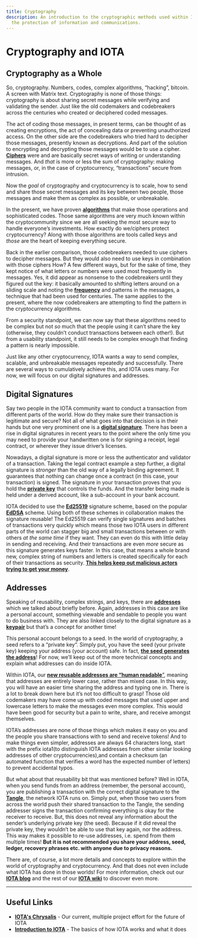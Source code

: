 ```yaml
---
title: Cryptography
description: An introduction to the cryptographic methods used within IOTA for
  the protection of information and communications.
---
```


# Cryptography and IOTA

## Cryptography as a Whole

So, cryptography. Numbers, codes, complex algorithms, “hacking”, bitcoin. A screen with Matrix text. Cryptography is none of those things: cryptography is about sharing secret messages while verifying and validating the sender. Just like the old codemakers and codebreakers across the centuries who created or deciphered coded messages.

The act of coding those messages, in present terms, can be thought of as creating encryptions, the act of concealing data or preventing unauthorized access. On the other side are the codebreakers who tried hard to decipher those messages, presently known as decryptions. And part of the solution to encrypting and decrypting those messages would be to use a cipher. [**Ciphers**](https://www.etymonline.com/word/cipher) were and are basically secret ways of writing or understanding messages. And _that_ is more or less the sum of cryptography: making messages, or, in the case of cryptocurrency, “transactions” secure from intrusion.

Now the _goal_ of cryptography and cryptocurrency is to scale, how to send and share those secret messages and its key between two people, those messages and make them as complex as possible, or unbreakable.

In the present, we have proven [**algorithms**](https://en.wikipedia.org/wiki/Algorithm) that make those operations and sophisticated codes. Those same algorithms are very much known within the cryptocommunity since we are all seeking the most secure way to handle everyone’s investments. How exactly do we/ciphers protect cryptocurrency? Along with those algorithms are tools called keys and _those_ are the heart of keeping everything secure.

Back in the earlier comparison, those codebreakers needed to use ciphers to decipher messages. But they would also need to use keys in combination with those ciphers How? A few different ways, but for the sake of time, they kept notice of what letters or numbers were used most frequently in messages. Yes, it did appear as nonsense to the codebreakers until they figured out the key: it basically amounted to shifting letters around on a sliding scale and noting the [**frequency**](https://en.wikipedia.org/wiki/Frequency_analysis) and patterns in the messages, a technique that had been used for centuries. The same applies to the present, where the now codebreakers are attempting to find the pattern in the cryptocurrency algorithms.

From a security standpoint, we can now say that these algorithms need to be complex but not _so_ much that the people using it can’t share the key (otherwise, they couldn’t conduct transactions between each other!). But from a usability standpoint, it still needs to be complex enough that finding a pattern is nearly impossible.

Just like any other cryptocurrency, IOTA wants a way to send complex, scalable, and unbreakable messages repeatedly and successfully. There are several ways to cumulatively achieve this, and IOTA uses many. For now, we will focus on our digital signatures and addresses.

## Digital Signatures

Say two people in the IOTA community want to conduct a transaction from different parts of the world. How do they make sure their transaction is legitimate and secure? Not all of what goes into that decision is in their hands but one very prominent one is a [**digital signature**](https://academy.binance.com/en/articles/what-is-a-digital-signature). There has been a rise in digital signatures in recent years to the point where the only time you may need to provide your handwritten one is for signing a receipt, legal contract, or wherever they issue driver’s licenses.

Nowadays, a digital signature is more or less the authenticator and validator of a transaction. Taking the legal contract example a step further, a digital signature is _stronger_ than the old way of a legally binding agreement. It guarantees that nothing can change once a contract (in this case, your transaction) is signed. The signature in your transaction proves that you hold the [**private key**](https://wiki.iota.org/identity.rs/specs/iota_did_method_spec/#private-key-management) that controls the funds. And the transfer being made is held under a derived account, like a sub-account in your bank account.

IOTA decided to use the [**Ed25519**](https://en.wikipedia.org/wiki/Curve25519) signature scheme, based on the popular [**EdDSA**](https://en.wikipedia.org/wiki/EdDSA) scheme. Using both of these schemes in collaboration makes the signature reusable! The Ed25519 can verify single signatures and batches of transactions very quickly which means those two IOTA users in different parts of the world can stagger big and small transactions between or with others _at the same time_ if they want. They can even do this with little delay in sending and receiving. And their transactions are even _more_ secure as this signature generates keys faster. In this case, that means a whole brand new, complex string of numbers and letters is created specifically for each of their transactions as security. [**This helps keep out malicious actors trying to get your money**](https://wiki.iota.org/docs/learn/wallets/firefly-wallet/#what-are-spent-addresses-and-why-are-they-dangerous).

## Addresses

Speaking of reusability, complex strings, and keys, there are [**addresses**](https://wiki.iota.org/chrysalis-docs/guides/dev_guide/#iota-15-address-anatomy) which we talked about briefly before. Again, addresses in this case are like a personal account, something viewable and sendable to people you want to do business with. They are also linked closely to the digital signature as a [**keypair**](https://en.wikipedia.org/wiki/Public-key_cryptography) but that’s a concept for another time!

This personal account belongs to a seed. In the world of cryptography, a seed refers to a “private key”. Simply put, you have the seed (your private key) keeping your address (your account) safe. In fact, [**the seed** **generates** **the address**](https://wiki.iota.org/chrysalis-docs/guides/dev_guide/#addresskey-space)! For now, we’ll keep out of the more technical concepts and explain what addresses can do inside IOTA.

Within IOTA, our [**new reusable addresses are “human readable**”](https://wiki.iota.org/chrysalis-docs/guides/dev_guide/#seed-and-addresses), meaning that addresses are entirely lower case, rather than mixed case. In this way, you will have an easier time sharing the address and typing one in. There is a lot to break down here but it’s not too difficult to grasp! Those old codemakers may have come up with coded messages that used upper and lowercase letters to make the messages even more complex. This would have been good for security but a pain to write, share, and receive amongst themselves.

IOTA’s addresses are none of those things which makes it easy on you and the people you share transactions with to send and receive tokens! And to make things even simpler, addresses are always 64 characters long, start with the prefix iota1(to distinguish IOTA addresses from other similar looking addresses of other cryptocurrencies),and contain a checksum (an automated function that verifies a word has the expected number of letters) to prevent accidental typos.

But what about that reusability bit that was mentioned before? Well in IOTA, when you send funds from an address (remember, the personal account), you are publishing a transaction with the correct digital signature to the [**Tangle**](https://wiki.iota.org/goshimmer/protocol_specification/components/tangle#general-concept), the network IOTA runs on. Simply put, when those two users from across the world push their shared transaction to the Tangle, the sending addresser signs the transaction confirming everything is okay for the receiver to receive. But, this does not reveal any information about the sender’s underlying private key (the seed). Because if it did reveal the private key, they wouldn’t be able to use that key again, nor the address. This way makes it possible to re-use addresses, i.e. spend from them multiple times! **But it is not recommended you share your address, seed, ledger, recovery phrases etc. with** **anyone** **due to privacy reasons.**

There are, of course, a lot more details and concepts to explore within the world of cryptography and cryptocurrency. And that does not even include what IOTA has done in those worlds! For more information, check out our [**IOTA blog**](https://blog.iota.org/) and the rest of our [**IOTA wiki**](https://wiki.iota.org/) to discover even more.

---

## Useful Links

- [**IOTA's Chrysalis**](https://wiki.iota.org/docs/learn/networks/iota-1.5-chrysalis) - Our current, multiple project effort for the future of IOTA
- [**Introduction to IOTA**](https://wiki.iota.org/docs/learn/about-iota/an-introduction-to-iota) - The basics of how IOTA works and what it does
